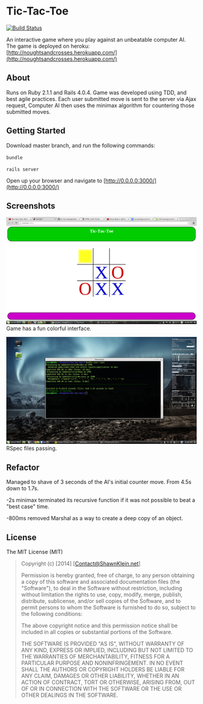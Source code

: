 # Tic-Tac-Toe

[![Build Status](https://travis-ci.org/Carpk/tic-tac-toe.svg?branch=master)](https://travis-ci.org/Carpk/tic-tac-toe)

An interactive game where you play against an unbeatable computer AI. The game is deployed on heroku: [http://noughtsandcrosses.herokuapp.com/](http://noughtsandcrosses.herokuapp.com/)

## About

Runs on Ruby 2.1.1 and Rails 4.0.4. Game was developed using TDD, and best agile practices. Each user submitted move is sent to the server via Ajax request, Computer AI then uses the minimax algorithm for countering those submitted moves.

## Getting Started

Download master branch, and run the following commands:

`bundle`

`rails server`

Open up your browser and navigate to [http://0.0.0.0:3000/](http://0.0.0.0:3000/)

## Screenshots

![game shown as colorful app](https://raw.githubusercontent.com/Carpk/tic-tac-toe/master/app/assets/images/Screenshot%20from%202014-04-20%2018:38:09.png)
Game has a fun colorful interface.

![rspec files passing](https://raw.githubusercontent.com/Carpk/tic-tac-toe/master/app/assets/images/Screenshot%20from%202015-04-12%2020:56:38.png)
RSpec files passing.

## Refactor

Managed to shave of 3 seconds of the AI's initial counter move. From 4.5s down to 1.7s.

-2s  minimax terminated its recursive function if it was not possible to beat a "best case" time.

-800ms removed Marshal as a way to create a deep copy of an object.

## License

The MIT License (MIT)

>Copyright (c) [2014] [Contact@ShawnKlein.net]
>
>Permission is hereby granted, free of charge, to any person obtaining a copy
>of this software and associated documentation files (the "Software"), to deal
>in the Software without restriction, including without limitation the rights
>to use, copy, modify, merge, publish, distribute, sublicense, and/or sell
>copies of the Software, and to permit persons to whom the Software is
>furnished to do so, subject to the following conditions:
>
>The above copyright notice and this permission notice shall be included in all
>copies or substantial portions of the Software.
>
>THE SOFTWARE IS PROVIDED "AS IS", WITHOUT WARRANTY OF ANY KIND, EXPRESS OR
>IMPLIED, INCLUDING BUT NOT LIMITED TO THE WARRANTIES OF MERCHANTABILITY,
>FITNESS FOR A PARTICULAR PURPOSE AND NONINFRINGEMENT. IN NO EVENT SHALL THE
>AUTHORS OR COPYRIGHT HOLDERS BE LIABLE FOR ANY CLAIM, DAMAGES OR OTHER
>LIABILITY, WHETHER IN AN ACTION OF CONTRACT, TORT OR OTHERWISE, ARISING FROM,
>OUT OF OR IN CONNECTION WITH THE SOFTWARE OR THE USE OR OTHER DEALINGS IN THE
>SOFTWARE.

